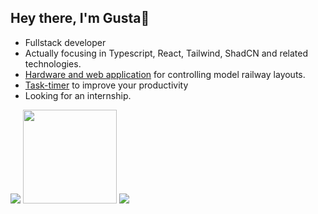 ## Hey there, I'm Gusta👋

-  Fullstack developer
-  Actually focusing in Typescript, React, Tailwind, ShadCN and related technologies.
-  [Hardware and web application](https://github.com/gustacamara/py-ui) for controlling model railway layouts.
-  [Task-timer](https://gustacamara.github.io/task-timer/) to improve your productivity
-  Looking for an internship.

<div>
  <img loading="lazy" src="https://github-readme-stats.vercel.app/api?username=gustacamara&hide=stars,issues&theme=transparent&show_icons=true"/>
  <img loading="lazy" height="150em" src="https://github-readme-stats.vercel.app/api/top-langs/?username=gustacamara&theme=transparent&layout=compact"/>
  
  <a href="https://skillicons.dev">
  <img src="https://skillicons.dev/icons?i=docker,git,c,ts,js,html,css,react,java,python,mysql,nodejs,figma,tailwind,vite,haskell,flask,linux" />
  </a>
</div>
